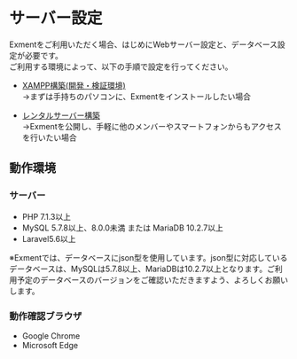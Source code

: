 # サーバー設定
Exmentをご利用いただく場合、はじめにWebサーバー設定と、データベース設定が必要です。  
ご利用する環境によって、以下の手順で設定を行ってください。  

- [XAMPP構築(開発・検証環境)](/ja/install_xampp)  
→まずは手持ちのパソコンに、Exmentをインストールしたい場合

- [レンタルサーバー構築](/ja/install_rental)  
→Exmentを公開し、手軽に他のメンバーやスマートフォンからもアクセスを行いたい場合


## 動作環境
### サーバー
- PHP 7.1.3以上
- MySQL 5.7.8以上、8.0.0未満 または MariaDB 10.2.7以上
- Laravel5.6以上

<span class="red">※Exmentでは、データベースにjson型を使用しています。json型に対応しているデータベースは、MySQLは5.7.8以上、MariaDBは10.2.7以上となります。ご利用予定のデータベースのバージョンをご確認いただきますよう、よろしくお願いします。</span>

### 動作確認ブラウザ
- Google Chrome
- Microsoft Edge
